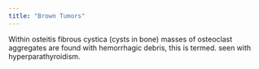 ```yaml
---
title: "Brown Tumors"
---
```

Within osteitis fibrous cystica (cysts in bone) masses of osteoclast aggregates are found with hemorrhagic debris, this is termed. seen with hyperparathyroidism.

